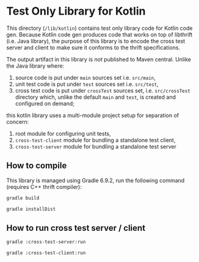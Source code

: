 # Test Only Library for Kotlin

This directory (`/lib/kotlin`) contains test only library code for Kotlin code gen. Because Kotlin code gen produces code that works on top of libthrift (i.e. Java library), the purpose of this library is to encode the cross test server and client to make sure it conforms to the thrift specifications.

The output artifact in this library is _not_ published to Maven central. Unlike the Java library where:

1. source code is put under `main` sources set i.e. `src/main`,
2. unit test code is put under `test` sources set i.e. `src/test`,
3. cross test code is put under `crossTest` sources set, i.e. `src/crossTest` directory which, unlike the default `main` and `test`, is created and configured on demand;

this kotlin library uses a multi-module project setup for separation of concern:

1. root module for configuring unit tests,
2. `cross-test-client` module for bundling a standalone test client,
3. `cross-test-server` module for bundling a standalone test server

## How to compile

This library is managed using Gradle 6.9.2, run the following command (requires C++ thrift compiler):

```bash
gradle build
```

```bash
gradle installDist
```

## How to run cross test server / client

```bash
gradle :cross-test-server:run
```

```bash
gradle :cross-test-client:run
```
